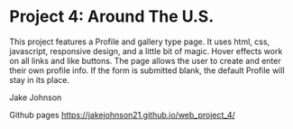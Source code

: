 # Project 4: Around The U.S.

This project features a Profile and gallery type page. It uses html, css, javascript, responsive design, and a little bit of magic. Hover effects work on all links and like buttons. The page allows the user to create and enter their own profile info. If the form is submitted blank, the default Profile will stay in its place.

Jake Johnson

Github pages https://jakejohnson21.github.io/web_project_4/
